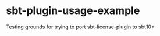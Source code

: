 sbt-plugin-usage-example
========================

Testing grounds for trying to port sbt-license-plugin to sbt10+